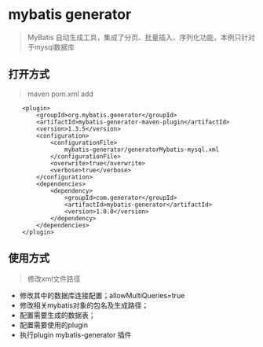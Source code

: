 # mybatis generator

> MyBatis 自动生成工具，集成了分页、批量插入、序列化功能，本例只针对于mysql数据库

## 打开方式

> maven pom.xml add  
          
        <plugin>
            <groupId>org.mybatis.generator</groupId>
            <artifactId>mybatis-generator-maven-plugin</artifactId>
            <version>1.3.5</version>
            <configuration>
                <configurationFile>
                    mybatis-generator/generatorMybatis-mysql.xml
                </configurationFile>
                <overwrite>true</overwrite>
                <verbose>true</verbose>
            </configuration>
            <dependencies>
                <dependency>
                    <groupId>com.generator</groupId>
                    <artifactId>mybatis-generator</artifactId>
                    <version>1.0.0</version>
                </dependency>
            </dependencies>
        </plugin>
## 使用方式

> 修改xml文件路径
* 修改其中的数据库连接配置；allowMultiQueries=true
* 修改相关mybatis对象的包名及生成路径；
* 配置需要生成的数据表；
* 配置需要使用的plugin
* 执行plugin mybatis-generator 插件
